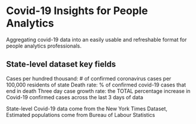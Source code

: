 # Covid-19 Insights for People Analytics
Aggregating covid-19 data into an easily usable and refreshable format for people analytics professionals.

## State-level dataset key fields
Cases per hundred thousand: # of confirmed coronavirus cases per 100,000 residents of state
Death rate: % of confirmed covid-19 cases that end in death
Three day case growth rate: the TOTAL percentage increase in Covid-19 confirmed cases across the last 3 days of data

State-level Covid-19 data come from the New York Times Dataset, Estimated populations come from Bureau of Labour Statistics
